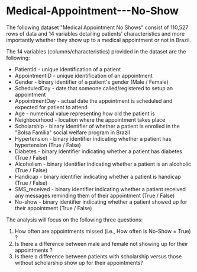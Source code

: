 # Medical-Appointment---No-Show

The following dataset "Medical Appointment No Shows" consist of 110,527 rows of data and 14 variables detailing patients' characteristics and more importantly whether they show up to a medical appointment or not in Brazil.

The 14 variables (columns/characteristics) provided in the dataset are the following:

- PatientId - unique identification of a patient
- AppointmentID - unique identification of an appointment
- Gender - binary identifier of a patient's gender (Male / Female)
- ScheduledDay - date that someone called/registered to setup an appointment
- AppointmentDay - actual date the appointment is scheduled and expected for patient to attend
- Age - numerical value representing how old the patient is
- Neighbourhood - location where the appointment takes place
- Scholarship - binary identifier of whether a patient is enrolled in the "Bolsa Familia" social welfare program in Brazil
- Hypertension - binary identifier indicating whether a patient has hypertension (True / False)
- Diabetes - binary identifier indicating whether a patient has diabetes (True / False)
- Alcoholism - binary identifier indicating whether a patient is an alcoholic (True / False)
- Handicap - binary identifier indicating whether a patient is handicap (True / False)
- SMS_received - binary identifier indicating whether a patient received any messages reminding them of their appointment (True / False)
- No-show - binary identifier indicating whether a patient showed up for their appointment (True / False)

The analysis will focus on the following three questions:
1. How often are appointments missed (i.e., How often is No-Show = True) ?
2. Is there a difference between male and female not showing up for their appointments ?
3. Is there a difference between patients with scholarship versus those without scholarship show up for their appointments?
